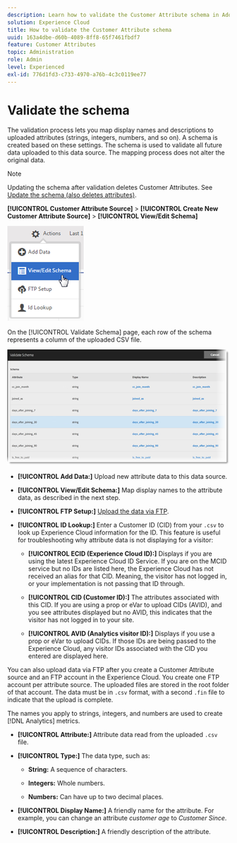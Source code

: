 ```yaml
---
description: Learn how to validate the Customer Attribute schema in Adobe Experience Cloud.
solution: Experience Cloud
title: How to validate the Customer Attribute schema 
uuid: 163a4dbe-d60b-4089-8ff8-65f7461fbdf7
feature: Customer Attributes
topic: Administration
role: Admin
level: Experienced
exl-id: 776d1fd3-c733-4970-a76b-4c3c0119ee77
---
```

# Validate the schema

The validation process lets you map display names and descriptions to uploaded attributes (strings, integers, numbers, and so on). A schema is created based on these settings. The schema is used to validate all future data uploaded to this data source. The mapping process does not alter the original data.

>[!NOTE]
>
>Updating the schema after validation deletes Customer Attributes. See [Update the schema (also deletes attributes)](t-crs-usecase.md#task_6568898BB7C44A42ABFB86532B89063C).

**[!UICONTROL Customer Attribute Source]** > **[!UICONTROL Create New Customer Attribute Source]** > **[!UICONTROL View/Edit Schema]**

![Edit a schema](assets/view_edit_schema.png)

On the [!UICONTROL Validate Schema] page, each row of the schema represents a column of the uploaded CSV file.

![Validate schema page in Experience Cloud](assets/06_crs_usecase.png)

* **[!UICONTROL Add Data:]** Upload new attribute data to this data source.

* **[!UICONTROL View/Edit Schema:]** Map display names to the attribute data, as described in the next step.

* **[!UICONTROL FTP Setup:]** [Upload the data via FTP](t-upload-attributes-ftp.md#task_591C3B6733424718A62453D2F8ADF73B).

* **[!UICONTROL ID Lookup:]** Enter a Customer ID (CID) from your `.csv` to look up Experience Cloud information for the ID. This feature is useful for troubleshooting why attribute data is not displaying for a visitor:

  * **[!UICONTROL ECID (Experience Cloud ID):]** Displays if you are using the latest Experience Cloud ID Service. If you are on the MCID service but no IDs are listed here, the Experience Cloud has not received an alias for that CID. Meaning, the visitor has not logged in, or your implementation is not passing that ID through.
  
  * **[!UICONTROL CID (Customer ID):]** The attributes associated with this CID. If you are using a prop or eVar to upload CIDs (AVID), and you see attributes displayed but no AVID, this indicates that the visitor has not logged in to your site.
  
  * **[!UICONTROL AVID (Analytics visitor ID):]** Displays if you use a prop or eVar to upload CIDs. If those IDs are being passed to the Experience Cloud, any visitor IDs associated with the CID you entered are displayed here.
    
You can also upload data via FTP after you create a Customer Attribute source and an FTP account in the Experience Cloud. You create one FTP account per attribute source. The uploaded files are stored in the root folder of that account. The data must be in `.csv` format, with a second `.fin` file to indicate that the upload is complete.

The names you apply to strings, integers, and numbers are used to create [!DNL Analytics] metrics.

* **[!UICONTROL Attribute:]** Attribute data read from the uploaded `.csv` file.

* **[!UICONTROL Type:]** The data type, such as:

  * **String:** A sequence of characters.
    
  * **Integers:** Whole numbers.
  
  * **Numbers:** Can have up to two decimal places.
    
* **[!UICONTROL Display Name:]** A friendly name for the attribute. For example, you can change an attribute *customer age* to *Customer Since*.

* **[!UICONTROL Description:]** A friendly description of the attribute.
